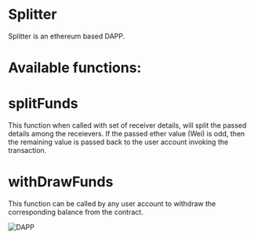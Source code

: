 # Splitter
Splitter is an ethereum based DAPP.

# Available functions:

# splitFunds
  This function when called with set of receiver details, will split the passed details among the receievers. If the passed ether  value (Wei) is odd,  then the remaining value is passed back to the user account invoking the transaction.
  
# withDrawFunds
  This function can be called by any user account to withdraw the corresponding balance from the contract.
   
![DAPP](./image.jpg?raw=true "DAPP")
